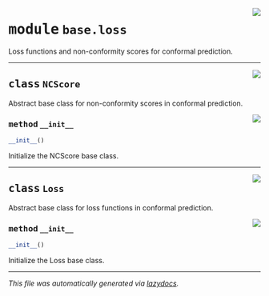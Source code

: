 <!-- markdownlint-disable -->

<a href="https://github.com/leoandeol/cods/blob/main/cods/base/loss.py#L0"><img align="right" style="float:right;" src="https://img.shields.io/badge/-source-cccccc?style=flat-square"></a>

# <kbd>module</kbd> `base.loss`
Loss functions and non-conformity scores for conformal prediction. 



---

<a href="https://github.com/leoandeol/cods/blob/main/cods/base/loss.py#L8"><img align="right" style="float:right;" src="https://img.shields.io/badge/-source-cccccc?style=flat-square"></a>

## <kbd>class</kbd> `NCScore`
Abstract base class for non-conformity scores in conformal prediction. 

<a href="https://github.com/leoandeol/cods/blob/main/cods/base/loss.py#L11"><img align="right" style="float:right;" src="https://img.shields.io/badge/-source-cccccc?style=flat-square"></a>

### <kbd>method</kbd> `__init__`

```python
__init__()
```

Initialize the NCScore base class. 





---

<a href="https://github.com/leoandeol/cods/blob/main/cods/base/loss.py#L16"><img align="right" style="float:right;" src="https://img.shields.io/badge/-source-cccccc?style=flat-square"></a>

## <kbd>class</kbd> `Loss`
Abstract base class for loss functions in conformal prediction. 

<a href="https://github.com/leoandeol/cods/blob/main/cods/base/loss.py#L19"><img align="right" style="float:right;" src="https://img.shields.io/badge/-source-cccccc?style=flat-square"></a>

### <kbd>method</kbd> `__init__`

```python
__init__()
```

Initialize the Loss base class. 







---

_This file was automatically generated via [lazydocs](https://github.com/ml-tooling/lazydocs)._
